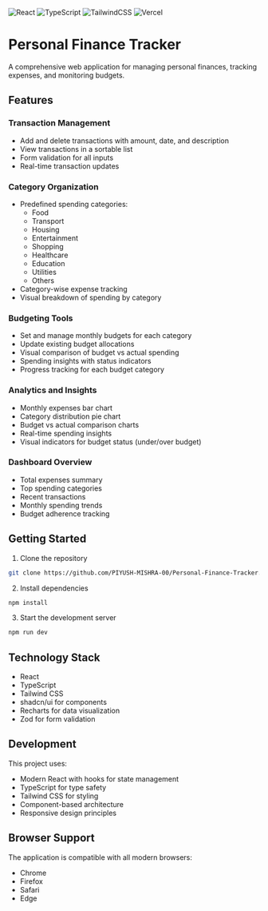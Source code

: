 ![React](https://img.shields.io/badge/react-%2320232a.svg?style=for-the-badge&logo=react&logoColor=%2361DAFB) ![TypeScript](https://img.shields.io/badge/typescript-%23007ACC.svg?style=for-the-badge&logo=typescript&logoColor=white) 
![TailwindCSS](https://img.shields.io/badge/tailwindcss-%2338B2AC.svg?style=for-the-badge&logo=tailwind-css&logoColor=white) ![Vercel](https://img.shields.io/badge/vercel-%23000000.svg?style=for-the-badge&logo=vercel&logoColor=white)

# Personal Finance Tracker

A comprehensive web application for managing personal finances, tracking expenses, and monitoring budgets.

## Features

### Transaction Management
- Add and delete transactions with amount, date, and description
- View transactions in a sortable list
- Form validation for all inputs
- Real-time transaction updates

### Category Organization
- Predefined spending categories:
  - Food
  - Transport
  - Housing
  - Entertainment
  - Shopping
  - Healthcare
  - Education
  - Utilities
  - Others
- Category-wise expense tracking
- Visual breakdown of spending by category

### Budgeting Tools
- Set and manage monthly budgets for each category
- Update existing budget allocations
- Visual comparison of budget vs actual spending
- Spending insights with status indicators
- Progress tracking for each budget category

### Analytics and Insights
- Monthly expenses bar chart
- Category distribution pie chart
- Budget vs actual comparison charts
- Real-time spending insights
- Visual indicators for budget status (under/over budget)

### Dashboard Overview
- Total expenses summary
- Top spending categories
- Recent transactions
- Monthly spending trends
- Budget adherence tracking

## Getting Started

1. Clone the repository
```sh
git clone https://github.com/PIYUSH-MISHRA-00/Personal-Finance-Tracker.git
```

2. Install dependencies
```sh
npm install
```

3. Start the development server
```sh
npm run dev
```

## Technology Stack

- React
- TypeScript
- Tailwind CSS
- shadcn/ui for components
- Recharts for data visualization
- Zod for form validation

## Development

This project uses:
- Modern React with hooks for state management
- TypeScript for type safety
- Tailwind CSS for styling
- Component-based architecture
- Responsive design principles

## Browser Support

The application is compatible with all modern browsers:
- Chrome
- Firefox
- Safari
- Edge
